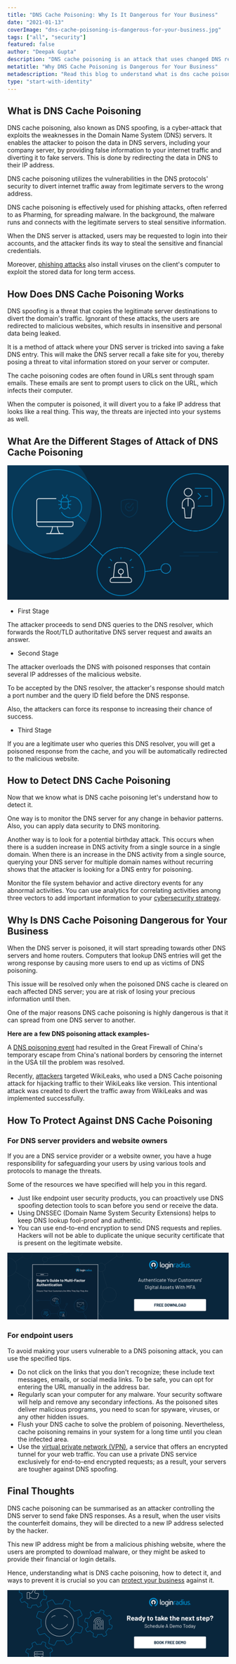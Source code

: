 ```yaml
---
title: "DNS Cache Poisoning: Why Is It Dangerous for Your Business"
date: "2021-01-13"
coverImage: "dns-cache-poisoning-is-dangerous-for-your-business.jpg"
tags: ["all", "security"]
featured: false
author: "Deepak Gupta"
description: "DNS cache poisoning is an attack that uses changed DNS records to redirect online traffic to a website that is fake and resembles its intended destination."
metatitle: "Why DNS Cache Poisoning is Dangerous for Your Business"
metadescription: "Read this blog to understand what is dns cache poisoning and what should organizations do to avoid this cyberattack."
type: "start-with-identity"
---
```


## What is DNS Cache Poisoning

DNS cache poisoning, also known as DNS spoofing, is a cyber-attack that exploits the weaknesses in the Domain Name System (DNS) servers. It enables the attacker to poison the data in DNS servers, including your company server, by providing false information to your internet traffic and diverting it to fake servers. This is done by redirecting the data in DNS to their IP address.

DNS cache poisoning utilizes the vulnerabilities in the DNS protocols' security to divert internet traffic away from legitimate servers to the wrong address.

DNS cache poisoning is effectively used for phishing attacks, often referred to as Pharming, for spreading malware. In the background, the malware runs and connects with the legitimate servers to steal sensitive information.

When the DNS server is attacked, users may be requested to login into their accounts, and the attacker finds its way to steal the sensitive and financial credentials.

Moreover, [phishing attacks](https://www.loginradius.com/blog/start-with-identity/2018/02/phishing-for-identity/) also install viruses on the client's computer to exploit the stored data for long term access.

## How Does DNS Cache Poisoning Works

DNS spoofing is a threat that copies the legitimate server destinations to divert the domain's traffic. Ignorant of these attacks, the users are redirected to malicious websites, which results in insensitive and personal data being leaked.

It is a method of attack where your DNS server is tricked into saving a fake DNS entry. This will make the DNS server recall a fake site for you, thereby posing a threat to vital information stored on your server or computer.

The cache poisoning codes are often found in URLs sent through spam emails. These emails are sent to prompt users to click on the URL, which infects their computer.

When the computer is poisoned, it will divert you to a fake IP address that looks like a real thing. This way, the threats are injected into your systems as well.

## What Are the Different Stages of Attack of DNS Cache Poisoning

![stages-of-attack-of-DNS-cache-poisoning](stages-of-attack-of-DNS-cache-poisoning.png)

- First Stage

The attacker proceeds to send DNS queries to the DNS resolver, which forwards the Root/TLD authoritative DNS server request and awaits an answer.

- Second Stage

The attacker overloads the DNS with poisoned responses that contain several IP addresses of the malicious website.

To be accepted by the DNS resolver, the attacker's response should match a port number and the query ID field before the DNS response.

Also, the attackers can force its response to increasing their chance of success.

- Third Stage

If you are a legitimate user who queries this DNS resolver, you will get a poisoned response from the cache, and you will be automatically redirected to the malicious website.

## How to Detect DNS Cache Poisoning

Now that we know what is DNS cache poisoning let's understand how to detect it.

One way is to monitor the DNS server for any change in behavior patterns. Also, you can apply data security to DNS monitoring.

Another way is to look for a potential birthday attack. This occurs when there is a sudden increase in DNS activity from a single source in a single domain. When there is an increase in the DNS activity from a single source, querying your DNS server for multiple domain names without recurring shows that the attacker is looking for a DNS entry for poisoning.

Monitor the file system behavior and active directory events for any abnormal activities. You can use analytics for correlating activities among three vectors to add important information to your [cybersecurity strategy](https://www.loginradius.com/blog/start-with-identity/2019/10/cybersecurity-best-practices-for-enterprises/).

## Why Is DNS Cache Poisoning Dangerous for Your Business

When the DNS server is poisoned, it will start spreading towards other DNS servers and home routers. Computers that lookup DNS entries will get the wrong response by causing more users to end up as victims of DNS poisoning.

This issue will be resolved only when the poisoned DNS cache is cleared on each affected DNS server; you are at risk of losing your precious information until then.

One of the major reasons DNS cache poisoning is highly dangerous is that it can spread from one DNS server to another.

**Here are a few DNS poisoning attack examples-**

A [DNS poisoning event](https://www.computerworld.com/article/2516831/china-s-great-firewall-spreads-overseas.html) had resulted in the Great Firewall of China's temporary escape from China's national borders by censoring the internet in the USA till the problem was resolved.

Recently, [attackers](https://searchsecurity.techtarget.com/answer/How-did-OurMine-hackers-use-DNS-poisoning-to-attack-WikiLeaks) targeted WikiLeaks, who used a DNS Cache poisoning attack for hijacking traffic to their WikiLeaks like version. This intentional attack was created to divert the traffic away from WikiLeaks and was implemented successfully.

## How To Protect Against DNS Cache Poisoning

### For DNS server providers and website owners

If you are a DNS service provider or a website owner, you have a huge responsibility for safeguarding your users by using various tools and protocols to manage the threats.

Some of the resources we have specified will help you in this regard.

- Just like endpoint user security products, you can proactively use DNS spoofing detection tools to scan before you send or receive the data.
- Using DNSSEC (Domain Name System Security Extensions) helps to keep DNS lookup fool-proof and authentic.
- You can use end-to-end encryption to send DNS requests and replies. Hackers will not be able to duplicate the unique security certificate that is present on the legitimate website.

[![buyer-guide-to-multi-factor-authentication-ebook](buyer-guide-to-multi-factor-authentication-ebook.png)](https://www.loginradius.com/resource/buyers-guide-to-multi-factor-authentication/)

### For endpoint users

To avoid making your users vulnerable to a DNS poisoning attack, you can use the specified tips.

- Do not click on the links that you don't recognize; these include text messages, emails, or social media links. To be safe, you can opt for entering the URL manually in the address bar.
- Regularly scan your computer for any malware. Your security software will help and remove any secondary infections. As the poisoned sites deliver malicious programs, you need to scan for spyware, viruses, or any other hidden issues.
- Flush your DNS cache to solve the problem of poisoning. Nevertheless, cache poisoning remains in your system for a long time until you clean the infected area.
- Use the [virtual private network (VPN)](https://www.loginradius.com/blog/async/learn-about-vdn-for-cybersecurity/), a service that offers an encrypted tunnel for your web traffic. You can use a private DNS service exclusively for end-to-end encrypted requests; as a result, your servers are tougher against DNS spoofing.

## Final Thoughts

DNS cache poisoning can be summarised as an attacker controlling the DNS server to send fake DNS responses. As a result, when the user visits the counterfeit domains, they will be directed to a new IP address selected by the hacker.

This new IP address might be from a malicious phishing website, where the users are prompted to download malware, or they might be asked to provide their financial or login details.

Hence, understanding what is DNS cache poisoning, how to detect it, and ways to prevent it is crucial so you can [protect your business](https://www.loginradius.com/blog/start-with-identity/2020/06/consumer-data-privacy-security/) against it.

[![book-a-demo-loginradius](../assets/book-a-demo-loginradius.png)](https://www.loginradius.com/book-a-demo/)
